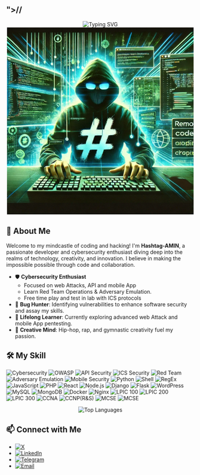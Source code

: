 ##  "><script>al\u0065rt("Welcome To My Coding & Hacking MindCastle")</script>//

<div align="center">

<img src="https://readme-typing-svg.demolab.com?font=Josefin&size=19&duration=3000&pause=1500&width=800&height=100&lines=I+hope+this+is+the+invention+that+will+make+war+impossible.+Nikola-Tesla;Artists+use+lies+to+tell+the+truth.+V-For-Venteda;I+happen+to+be+notorious.+That%2C+I+have+no+control+over.+Kevin-Mitnick;Innovation+distinguishes+between+a+leader+and+a+follower.+Steve-Jobs" alt="Typing SVG" />

<img src="./Hashtag_AMIN_Logo.webp" style="width:500px; height:500px">

</div>

## 👋 About Me

Welcome to my mindcastle of coding and hacking! I'm **Hashtag-AMIN**, a passionate developer and cybersecurity enthusiast diving deep into the realms of technology, creativity, and innovation. I believe in making the impossible possible through code and collaboration.

- 🛡️ **Cybersecurity Enthusiast**
  - Focused on web Attacks, API and mobile App
  - Learn Red Team Operations & Adversary Emulation.
  - Free time play and test in lab with ICS protocols
- 🐞 **Bug Hunter**: Identifying vulnerabilities to enhance software security and assay my skills.
- 🧠 **Lifelong Learner**: Currently exploring advanced web Attack and mobile App pentesting.
- 🎵 **Creative Mind**: Hip-hop, rap, and gymnastic creativity fuel my passion.


## 🛠️ My Skill

![Cybersecurity](https://img.shields.io/badge/-Cybersecurity-FF5733?style=flat&logo=hack-the-box&logoColor=white)
![OWASP](https://img.shields.io/badge/-OWASP-000000?style=flat&logo=owasp&logoColor=white)
![API Security](https://img.shields.io/badge/-API%20Security-FFA500?style=flat&logo=api&logoColor=white)
![ICS Security](https://img.shields.io/badge/-ICS%20Security-1E90FF?style=flat&logo=security&logoColor=white)
![Red Team](https://img.shields.io/badge/-Red%20Team-FF0000?style=flat&logo=cybersecurity&logoColor=white)
![Adversary Emulation](https://img.shields.io/badge/-Adversary%20Emulation-8A2BE2?style=flat&logo=target&logoColor=white)
![Mobile Security](https://img.shields.io/badge/-Mobile%20Security-FF4500?style=flat&logo=owasp&logoColor=white)
![Python](https://img.shields.io/badge/-Python-3776AB?style=flat&logo=python&logoColor=white)
![Shell](https://img.shields.io/badge/-Bash-blueviolet?style=flat-square&logo=gnu-bash&logoColor=white)
![RegEx](https://img.shields.io/badge/-RegEx-FF4500?style=flat&logo=regex&logoColor=white)
![JavaScript](https://img.shields.io/badge/-JavaScript-F7DF1E?style=flat&logo=javascript&logoColor=black)
![PHP](https://img.shields.io/badge/-PHP-777BB4?style=flat&logo=php&logoColor=white)
![React](https://img.shields.io/badge/-React-61DAFB?style=flat&logo=react&logoColor=black)
![Node.js](https://img.shields.io/badge/-Node.js-339933?style=flat&logo=node.js&logoColor=white)
![Django](https://img.shields.io/badge/-Django-092E20?style=flat&logo=django&logoColor=white)
![Flask](https://img.shields.io/badge/-Flask-832020?style=flat&logo=flask&logoColor=white)
![WordPress](https://img.shields.io/badge/-WordPress-21759B?style=flat&logo=wordpress&logoColor=white)
![MySQL](https://img.shields.io/badge/-MySQL-4479A1?style=flat&logo=mysql&logoColor=white)
![MongoDB](https://img.shields.io/badge/-MongoDB-47A248?style=flat&logo=mongodb&logoColor=white)
![Docker](https://img.shields.io/badge/-Docker-2496ED?style=flat&logo=docker&logoColor=white)
![Nginx](https://img.shields.io/badge/-Nginx-green?style=flat-square&logo=nginx&logoColor=white)
![LPIC 100](https://img.shields.io/badge/-LPIC%20100-000000?style=flat&logo=linux&logoColor=white)
![LPIC 200](https://img.shields.io/badge/-200-000000?style=flat&logo=linux&logoColor=white)
![LPIC 300](https://img.shields.io/badge/-300-000000?style=flat&logo=linux&logoColor=white)
![CCNA](https://img.shields.io/badge/-CCNA-blue?style=flat-square&logo=cisco&logoColor=white)
![CCNP(R&S)](https://img.shields.io/badge/-CCNP(R&S)-darkblue?style=flat-square&logo=cisco&logoColor=white)
![MCSE](https://img.shields.io/badge/-MCSA-928B22?style=flat&logo=microsoft&logoColor=white)
![MCSE](https://img.shields.io/badge/-MCSE-228B22?style=flat&logo=microsoft&logoColor=white)

<div align="center">

![Top Languages](https://github-readme-stats.vercel.app/api/top-langs/?username=Hashtag-AMIN&layout=compact&theme=radical)

</div>

## 📫 Connect with Me

- [![X](https://img.shields.io/badge/-X-black?style=flat-square&logo=twitter&logoColor=white)](https://x.com/hashtag_amin)
- [![LinkedIn](https://img.shields.io/badge/-LinkedIn-darkblue?style=flat-square&logo=linkedin&logoColor=white)](https://www.linkedin.com/in/m-amin-karami-976b2528a)
- [![Telegram](https://img.shields.io/badge/-Telegram-blue?style=flat-square&logo=linkedin&logoColor=white)](https://t.me/hashtag_amin)
- [![Email](https://img.shields.io/badge/-Email-red?style=flat-square&logo=gmail&logoColor=white)](mailto:hashtagamin90@gmail.com)